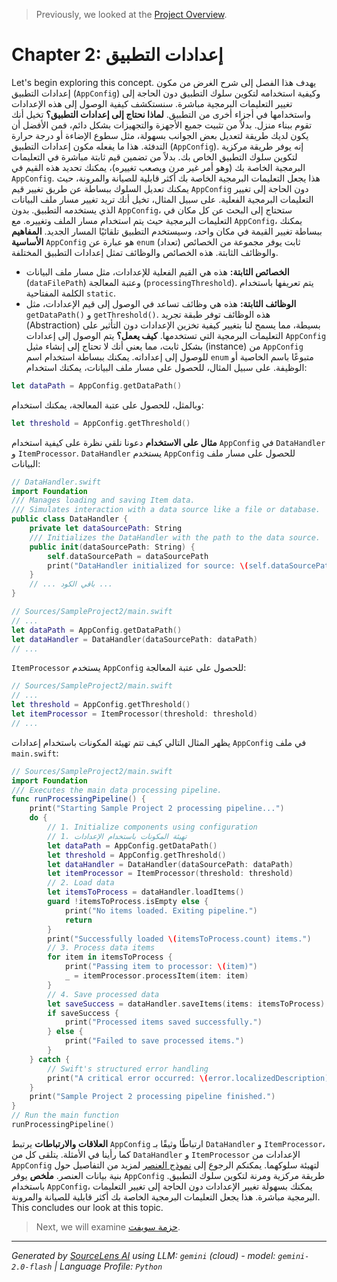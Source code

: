 > Previously, we looked at the [Project Overview](index.md).

# Chapter 2: إعدادات التطبيق
Let's begin exploring this concept. يهدف هذا الفصل إلى شرح الغرض من مكون إعدادات التطبيق (`AppConfig`) وكيفية استخدامه لتكوين سلوك التطبيق دون الحاجة إلى تغيير التعليمات البرمجية مباشرة. سنستكشف كيفية الوصول إلى هذه الإعدادات واستخدامها في أجزاء أخرى من التطبيق.
**لماذا نحتاج إلى إعدادات التطبيق؟**
تخيل أنك تقوم ببناء منزل. بدلاً من تثبيت جميع الأجهزة والتجهيزات بشكل دائم، فمن الأفضل أن يكون لديك طريقة لتعديل بعض الجوانب بسهولة، مثل سطوع الإضاءة أو درجة حرارة التدفئة. هذا ما يفعله مكون إعدادات التطبيق (`AppConfig`). إنه يوفر طريقة مركزية لتكوين سلوك التطبيق الخاص بك.
بدلاً من تضمين قيم ثابتة مباشرة في التعليمات البرمجية الخاصة بك (وهو أمر غير مرن ويصعب تغييره)، يمكنك تحديد هذه القيم في `AppConfig`. هذا يجعل التعليمات البرمجية الخاصة بك أكثر قابلية للصيانة والمرونة، حيث يمكنك تعديل السلوك ببساطة عن طريق تغيير قيم `AppConfig` دون الحاجة إلى تغيير التعليمات البرمجية الفعلية.
على سبيل المثال، تخيل أنك تريد تغيير مسار ملف البيانات الذي يستخدمه التطبيق. بدون `AppConfig`، ستحتاج إلى البحث عن كل مكان في التعليمات البرمجية حيث يتم استخدام مسار الملف وتغييره. مع `AppConfig`، يمكنك ببساطة تغيير القيمة في مكان واحد، وسيستخدم التطبيق تلقائيًا المسار الجديد.
**المفاهيم الأساسية**
`AppConfig` هو عبارة عن `enum` (تعداد) ثابت يوفر مجموعة من الخصائص والوظائف الثابتة. هذه الخصائص والوظائف تمثل إعدادات التطبيق المختلفة.
*   **الخصائص الثابتة:** هذه هي القيم الفعلية للإعدادات، مثل مسار ملف البيانات (`dataFilePath`) وعتبة المعالجة (`processingThreshold`). يتم تعريفها باستخدام الكلمة المفتاحية `static`.
*   **الوظائف الثابتة:** هذه هي وظائف تساعد في الوصول إلى قيم الإعدادات، مثل `getDataPath()` و `getThreshold()`. هذه الوظائف توفر طبقة تجريد (Abstraction) بسيطة، مما يسمح لنا بتغيير كيفية تخزين الإعدادات دون التأثير على التعليمات البرمجية التي تستخدمها.
**كيف يعمل؟**
يتم الوصول إلى إعدادات `AppConfig` بشكل ثابت، مما يعني أنك لا تحتاج إلى إنشاء مثيل (instance) من `AppConfig` للوصول إلى إعداداته. يمكنك ببساطة استخدام اسم `enum` متبوعًا باسم الخاصية أو الوظيفة.
على سبيل المثال، للحصول على مسار ملف البيانات، يمكنك استخدام:
```swift
let dataPath = AppConfig.getDataPath()
```
وبالمثل، للحصول على عتبة المعالجة، يمكنك استخدام:
```swift
let threshold = AppConfig.getThreshold()
```
**مثال على الاستخدام**
دعونا نلقي نظرة على كيفية استخدام `AppConfig` في `DataHandler` و `ItemProcessor`.
`DataHandler` يستخدم `AppConfig` للحصول على مسار ملف البيانات:
```swift
// DataHandler.swift
import Foundation
/// Manages loading and saving Item data.
/// Simulates interaction with a data source like a file or database.
public class DataHandler {
    private let dataSourcePath: String
    /// Initializes the DataHandler with the path to the data source.
    public init(dataSourcePath: String) {
        self.dataSourcePath = dataSourcePath
        print("DataHandler initialized for source: \(self.dataSourcePath)")
    }
    // ... باقي الكود ...
}
```
```swift
// Sources/SampleProject2/main.swift
// ...
let dataPath = AppConfig.getDataPath()
let dataHandler = DataHandler(dataSourcePath: dataPath)
// ...
```
`ItemProcessor` يستخدم `AppConfig` للحصول على عتبة المعالجة:
```swift
// Sources/SampleProject2/main.swift
// ...
let threshold = AppConfig.getThreshold()
let itemProcessor = ItemProcessor(threshold: threshold)
// ...
```
يظهر المثال التالي كيف تتم تهيئة المكونات باستخدام إعدادات `AppConfig` في ملف `main.swift`:
```swift
// Sources/SampleProject2/main.swift
import Foundation
/// Executes the main data processing pipeline.
func runProcessingPipeline() {
    print("Starting Sample Project 2 processing pipeline...")
    do {
        // 1. Initialize components using configuration
        // 1. تهيئة المكونات باستخدام الإعدادات
        let dataPath = AppConfig.getDataPath()
        let threshold = AppConfig.getThreshold()
        let dataHandler = DataHandler(dataSourcePath: dataPath)
        let itemProcessor = ItemProcessor(threshold: threshold)
        // 2. Load data
        let itemsToProcess = dataHandler.loadItems()
        guard !itemsToProcess.isEmpty else {
            print("No items loaded. Exiting pipeline.")
            return
        }
        print("Successfully loaded \(itemsToProcess.count) items.")
        // 3. Process data items
        for item in itemsToProcess {
            print("Passing item to processor: \(item)")
            _ = itemProcessor.processItem(item: item)
        }
        // 4. Save processed data
        let saveSuccess = dataHandler.saveItems(items: itemsToProcess)
        if saveSuccess {
            print("Processed items saved successfully.")
        } else {
            print("Failed to save processed items.")
        }
    } catch {
        // Swift's structured error handling
        print("A critical error occurred: \(error.localizedDescription)")
    }
    print("Sample Project 2 processing pipeline finished.")
}
// Run the main function
runProcessingPipeline()
```
**العلاقات والارتباطات**
يرتبط `AppConfig` ارتباطًا وثيقًا بـ `DataHandler` و `ItemProcessor`، كما رأينا في الأمثلة. يتلقى كل من `DataHandler` و `ItemProcessor` الإعدادات من `AppConfig` لتهيئة سلوكهما. يمكنكم الرجوع إلى [نموذج العنصر](03_نموذج-العنصر.md) لمزيد من التفاصيل حول بنية بيانات العنصر.
**ملخص**
يوفر `AppConfig` طريقة مركزية ومرنة لتكوين سلوك التطبيق. باستخدام `AppConfig`، يمكنك بسهولة تغيير الإعدادات دون الحاجة إلى تغيير التعليمات البرمجية مباشرة. هذا يجعل التعليمات البرمجية الخاصة بك أكثر قابلية للصيانة والمرونة.
This concludes our look at this topic.

> Next, we will examine [حزمة سويفت](02_حزمة-سويفت.md).


---

*Generated by [SourceLens AI](https://github.com/openXFlow/sourceLensAI) using LLM: `gemini` (cloud) - model: `gemini-2.0-flash` | Language Profile: `Python`*